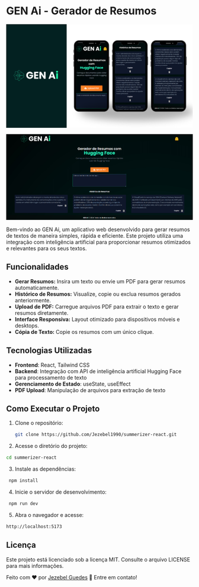 # GEN Ai - Gerador de Resumos

![Mobile](/public/mobile.png)

![Desktop](/public/desktop.png)

Bem-vindo ao GEN Ai, um aplicativo web desenvolvido para gerar resumos de textos de maneira simples, rápida e eficiente. Este projeto utiliza uma integração com inteligência artificial para proporcionar resumos otimizados e relevantes para os seus textos.

## Funcionalidades

- **Gerar Resumos:** Insira um texto ou envie um PDF para gerar resumos automaticamente.
- **Histórico de Resumos:** Visualize, copie ou exclua resumos gerados anteriormente.
- **Upload de PDF:** Carregue arquivos PDF para extrair o texto e gerar resumos diretamente.
- **Interface Responsiva:** Layout otimizado para dispositivos móveis e desktops.
- **Cópia de Texto:** Copie os resumos com um único clique.

## Tecnologias Utilizadas

- **Frontend**: React, Tailwind CSS
- **Backend**: Integração com API de inteligência artificial Hugging Face para processamento de texto
- **Gerenciamento de Estado**: useState, useEffect
- **PDF Upload**: Manipulação de arquivos para extração de texto


## Como Executar o Projeto

1. Clone o repositório:
   ```bash
   git clone https://github.com/Jezebel1990/summerizer-react.git
   ```

2. Acesse o diretório do projeto:
  ```bash
  cd summerizer-react
  ```

 3. Instale as dependências:
  ```bash
   npm install
  ```

4. Inicie o servidor de desenvolvimento:
  ```bash
   npm run dev
  ```

 5. Abra o navegador e acesse:
  ```bash
  http://localhost:5173
  ```


## Licença
Este projeto está licenciado sob a licença MIT. Consulte o arquivo LICENSE para mais informações.

Feito com ♥ por [Jezebel Guedes](https://www.linkedin.com/in/jezebel-guedes/) 👋 Entre em contato!